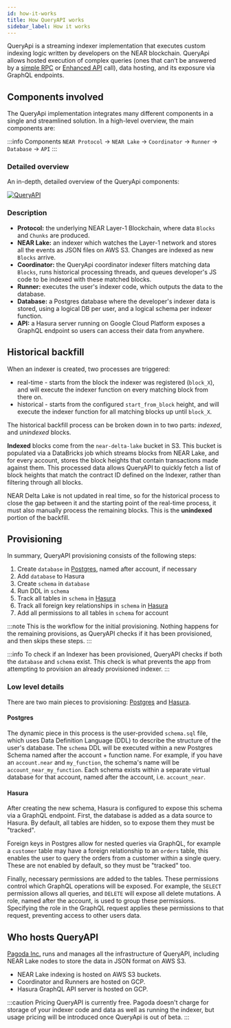 ```yaml
---
id: how-it-works
title: How QueryAPI works
sidebar_label: How it works
---
```


QueryApi is a streaming indexer implementation that executes custom indexing logic written by developers on the NEAR blockchain.
QueryApi allows hosted execution of complex queries (ones that can’t be answered by a [simple RPC](../../../5.api/rpc/introduction.md) or [Enhanced API](https://docs.pagoda.co/api) call), data hosting, and its exposure via GraphQL endpoints.

## Components involved

The QueryApi implementation integrates many different components in a single and streamlined solution.
In a high-level overview, the main components are:

:::info Components
`NEAR Protocol` -> `NEAR Lake` -> `Coordinator` -> `Runner` -> `Database` -> `API`
:::

### Detailed overview

An in-depth, detailed overview of the QueryApi components:

[![QueryAPI](/docs/qapi-components.png)](/docs/qapi-components.png)

### Description

- **Protocol:** the underlying NEAR Layer-1 Blockchain, where data `Blocks` and `Chunks` are produced.
- **NEAR Lake:** an indexer which watches the Layer-1 network and stores all the events as JSON files on AWS S3. Changes are indexed as new `Blocks` arrive.
- **Coordinator:** the QueryApi coordinator indexer filters matching data `Blocks`, runs historical processing threads, and queues developer's JS code to be indexed with these matched blocks.
- **Runner:** executes the user's indexer code, which outputs the data to the database.
- **Database:** a Postgres database where the developer's indexer data is stored, using a logical DB per user, and a logical schema per indexer function.
- **API:** a Hasura server running on Google Cloud Platform exposes a GraphQL endpoint so users can access their data from anywhere.

## Historical backfill

When an indexer is created, two processes are triggered:

- real-time - starts from the block the indexer was registered (`block_X`), and will execute the indexer function on every matching block from there on.
- historical - starts from the configured `start_from_block` height, and will execute the indexer function for all matching blocks up until `block_X`.

The historical backfill process can be broken down in to two parts: _indexed_, and _unindexed_ blocks.

**Indexed** blocks come from the `near-delta-lake` bucket in S3. This bucket is populated via a DataBricks job which streams blocks from NEAR Lake, and for every account, stores the block heights that contain transactions made against them. This processed data allows QueryAPI to quickly fetch a list of block heights that match the contract ID defined on the Indexer, rather than filtering through all blocks.

NEAR Delta Lake is not updated in real time, so for the historical process to close the gap between it and the starting point of the real-time process, it must also manually process the remaining blocks. This is the **unindexed** portion of the backfill.

## Provisioning

In summary, QueryAPI provisioning consists of the following steps:

1. Create `database` in [Postgres](#postgres), named after account, if necessary
2. Add `database` to Hasura
3. Create `schema` in `database`
4. Run DDL in `schema`
5. Track all tables in `schema` in [Hasura](#hasura)
6. Track all foreign key relationships in `schema` in [Hasura](#hasura)
7. Add all permissions to all tables in `schema` for account

:::note
This is the workflow for the initial provisioning. Nothing happens for the remaining provisions, as QueryAPI checks if it has been provisioned, and then skips these steps.
:::

:::info
To check if an Indexer has been provisioned, QueryAPI checks if both the `database` and `schema` exist. This check is what prevents the app from attempting to provision an already provisioned indexer.
:::

### Low level details

There are two main pieces to provisioning: [Postgres](#postgres) and [Hasura](#hasura).

#### Postgres

The dynamic piece in this process is the user-provided `schema.sql` file, which uses Data Definition Language (DDL) to describe the structure of the user's database. The `schema` DDL will be executed within a new Postgres Schema named after the account + function name. For example, if you have an `account.near` and `my_function`, the schema's name will be `account_near_my_function`. Each schema exists within a separate virtual database for that account, named after the account, i.e. `account_near`.

#### Hasura

After creating the new schema, Hasura is configured to expose this schema via a GraphQL endpoint. First, the database is added as a data source to Hasura. By default, all tables are hidden, so to expose them they must be "tracked".

Foreign keys in Postgres allow for nested queries via GraphQL, for example a `customer` table may have a foreign relationship to an `orders` table, this enables the user to query the orders from a customer within a single query. These are not enabled by default, so they must be "tracked" too.

Finally, necessary permissions are added to the tables. These permissions control which GraphQL operations will be exposed. For example, the `SELECT` permission allows all queries, and `DELETE` will expose all delete mutations. A role, named after the account, is used to group these permissions. Specifying the role in the GraphQL request applies these permissions to that request, preventing access to other users data.

## Who hosts QueryAPI

[Pagoda Inc.](https://pagoda.co) runs and manages all the infrastructure of QueryAPI, including NEAR Lake nodes to store the data in JSON format on AWS S3.

- NEAR Lake indexing is hosted on AWS S3 buckets.
- Coordinator and Runners are hosted on GCP.
- Hasura GraphQL API server is hosted on GCP.

:::caution Pricing
QueryAPI is currently free. Pagoda doesn't charge for storage of your indexer code and data as well as running the indexer, but usage pricing will be introduced once QueryApi is out of beta.
:::
